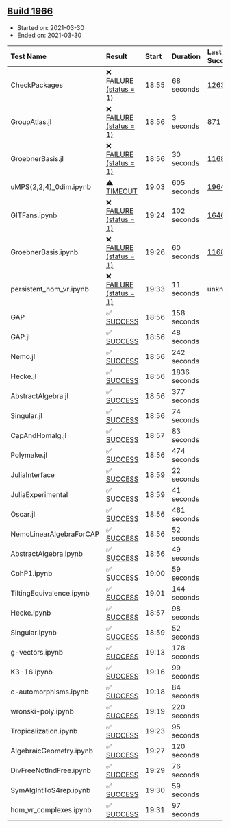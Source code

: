## [Build 1966](https://oscarci.mathematik.uni-kl.de/job/oscar-stable/1966/)

* Started on: 2021-03-30
* Ended on: 2021-03-30

| Test Name    | Result | Start | Duration | Last Success | First Failure |
|:-------------|:-------|:------|:---------|:-------------|:--------------|
| CheckPackages | ❌ [FAILURE (status = 1)](https://oscarci.mathematik.uni-kl.de/job/oscar-stable/1966/artifact/logs/build-1966/CheckPackages.log) | 18:55 | 68 seconds | [1263](https://oscarci.mathematik.uni-kl.de/job/oscar-stable/1263/) | [1264](https://oscarci.mathematik.uni-kl.de/job/oscar-stable/1264/) |
| GroupAtlas.jl | ❌ [FAILURE (status = 1)](https://oscarci.mathematik.uni-kl.de/job/oscar-stable/1966/artifact/logs/build-1966/GroupAtlas.jl.log) | 18:56 | 3 seconds | [871](https://oscarci.mathematik.uni-kl.de/job/oscar-stable/871/) | [872](https://oscarci.mathematik.uni-kl.de/job/oscar-stable/872/) |
| GroebnerBasis.jl | ❌ [FAILURE (status = 1)](https://oscarci.mathematik.uni-kl.de/job/oscar-stable/1966/artifact/logs/build-1966/GroebnerBasis.jl.log) | 18:56 | 30 seconds | [1168](https://oscarci.mathematik.uni-kl.de/job/oscar-stable/1168/) | [1169](https://oscarci.mathematik.uni-kl.de/job/oscar-stable/1169/) |
| uMPS(2,2,4)_0dim.ipynb | ⚠ [TIMEOUT](https://oscarci.mathematik.uni-kl.de/job/oscar-stable/1966/artifact/logs/build-1966/uMPS-2-2-4-_0dim.ipynb.log) | 19:03 | 605 seconds | [1964](https://oscarci.mathematik.uni-kl.de/job/oscar-stable/1964/) | [1965](https://oscarci.mathematik.uni-kl.de/job/oscar-stable/1965/) |
| GITFans.ipynb | ❌ [FAILURE (status = 1)](https://oscarci.mathematik.uni-kl.de/job/oscar-stable/1966/artifact/logs/build-1966/GITFans.ipynb.log) | 19:24 | 102 seconds | [1646](https://oscarci.mathematik.uni-kl.de/job/oscar-stable/1646/) | [1647](https://oscarci.mathematik.uni-kl.de/job/oscar-stable/1647/) |
| GroebnerBasis.ipynb | ❌ [FAILURE (status = 1)](https://oscarci.mathematik.uni-kl.de/job/oscar-stable/1966/artifact/logs/build-1966/GroebnerBasis.ipynb.log) | 19:26 | 60 seconds | [1168](https://oscarci.mathematik.uni-kl.de/job/oscar-stable/1168/) | [1169](https://oscarci.mathematik.uni-kl.de/job/oscar-stable/1169/) |
| persistent_hom_vr.ipynb | ❌ [FAILURE (status = 1)](https://oscarci.mathematik.uni-kl.de/job/oscar-stable/1966/artifact/logs/build-1966/persistent_hom_vr.ipynb.log) | 19:33 | 11 seconds | unknown | unknown |
| GAP | ✅ [SUCCESS](https://oscarci.mathematik.uni-kl.de/job/oscar-stable/1966/artifact/logs/build-1966/GAP.log) | 18:56 | 158 seconds |  |  |
| GAP.jl | ✅ [SUCCESS](https://oscarci.mathematik.uni-kl.de/job/oscar-stable/1966/artifact/logs/build-1966/GAP.jl.log) | 18:56 | 48 seconds |  |  |
| Nemo.jl | ✅ [SUCCESS](https://oscarci.mathematik.uni-kl.de/job/oscar-stable/1966/artifact/logs/build-1966/Nemo.jl.log) | 18:56 | 242 seconds |  |  |
| Hecke.jl | ✅ [SUCCESS](https://oscarci.mathematik.uni-kl.de/job/oscar-stable/1966/artifact/logs/build-1966/Hecke.jl.log) | 18:56 | 1836 seconds |  |  |
| AbstractAlgebra.jl | ✅ [SUCCESS](https://oscarci.mathematik.uni-kl.de/job/oscar-stable/1966/artifact/logs/build-1966/AbstractAlgebra.jl.log) | 18:56 | 377 seconds |  |  |
| Singular.jl | ✅ [SUCCESS](https://oscarci.mathematik.uni-kl.de/job/oscar-stable/1966/artifact/logs/build-1966/Singular.jl.log) | 18:56 | 74 seconds |  |  |
| CapAndHomalg.jl | ✅ [SUCCESS](https://oscarci.mathematik.uni-kl.de/job/oscar-stable/1966/artifact/logs/build-1966/CapAndHomalg.jl.log) | 18:57 | 83 seconds |  |  |
| Polymake.jl | ✅ [SUCCESS](https://oscarci.mathematik.uni-kl.de/job/oscar-stable/1966/artifact/logs/build-1966/Polymake.jl.log) | 18:56 | 474 seconds |  |  |
| JuliaInterface | ✅ [SUCCESS](https://oscarci.mathematik.uni-kl.de/job/oscar-stable/1966/artifact/logs/build-1966/JuliaInterface.log) | 18:59 | 22 seconds |  |  |
| JuliaExperimental | ✅ [SUCCESS](https://oscarci.mathematik.uni-kl.de/job/oscar-stable/1966/artifact/logs/build-1966/JuliaExperimental.log) | 18:59 | 41 seconds |  |  |
| Oscar.jl | ✅ [SUCCESS](https://oscarci.mathematik.uni-kl.de/job/oscar-stable/1966/artifact/logs/build-1966/Oscar.jl.log) | 18:56 | 461 seconds |  |  |
| NemoLinearAlgebraForCAP | ✅ [SUCCESS](https://oscarci.mathematik.uni-kl.de/job/oscar-stable/1966/artifact/logs/build-1966/NemoLinearAlgebraForCAP.log) | 18:56 | 52 seconds |  |  |
| AbstractAlgebra.ipynb | ✅ [SUCCESS](https://oscarci.mathematik.uni-kl.de/job/oscar-stable/1966/artifact/logs/build-1966/AbstractAlgebra.ipynb.log) | 18:56 | 49 seconds |  |  |
| CohP1.ipynb | ✅ [SUCCESS](https://oscarci.mathematik.uni-kl.de/job/oscar-stable/1966/artifact/logs/build-1966/CohP1.ipynb.log) | 19:00 | 59 seconds |  |  |
| TiltingEquivalence.ipynb | ✅ [SUCCESS](https://oscarci.mathematik.uni-kl.de/job/oscar-stable/1966/artifact/logs/build-1966/TiltingEquivalence.ipynb.log) | 19:01 | 144 seconds |  |  |
| Hecke.ipynb | ✅ [SUCCESS](https://oscarci.mathematik.uni-kl.de/job/oscar-stable/1966/artifact/logs/build-1966/Hecke.ipynb.log) | 18:57 | 98 seconds |  |  |
| Singular.ipynb | ✅ [SUCCESS](https://oscarci.mathematik.uni-kl.de/job/oscar-stable/1966/artifact/logs/build-1966/Singular.ipynb.log) | 18:59 | 52 seconds |  |  |
| g-vectors.ipynb | ✅ [SUCCESS](https://oscarci.mathematik.uni-kl.de/job/oscar-stable/1966/artifact/logs/build-1966/g-vectors.ipynb.log) | 19:13 | 178 seconds |  |  |
| K3-16.ipynb | ✅ [SUCCESS](https://oscarci.mathematik.uni-kl.de/job/oscar-stable/1966/artifact/logs/build-1966/K3-16.ipynb.log) | 19:16 | 99 seconds |  |  |
| c-automorphisms.ipynb | ✅ [SUCCESS](https://oscarci.mathematik.uni-kl.de/job/oscar-stable/1966/artifact/logs/build-1966/c-automorphisms.ipynb.log) | 19:18 | 84 seconds |  |  |
| wronski-poly.ipynb | ✅ [SUCCESS](https://oscarci.mathematik.uni-kl.de/job/oscar-stable/1966/artifact/logs/build-1966/wronski-poly.ipynb.log) | 19:19 | 220 seconds |  |  |
| Tropicalization.ipynb | ✅ [SUCCESS](https://oscarci.mathematik.uni-kl.de/job/oscar-stable/1966/artifact/logs/build-1966/Tropicalization.ipynb.log) | 19:23 | 95 seconds |  |  |
| AlgebraicGeometry.ipynb | ✅ [SUCCESS](https://oscarci.mathematik.uni-kl.de/job/oscar-stable/1966/artifact/logs/build-1966/AlgebraicGeometry.ipynb.log) | 19:27 | 120 seconds |  |  |
| DivFreeNotIndFree.ipynb | ✅ [SUCCESS](https://oscarci.mathematik.uni-kl.de/job/oscar-stable/1966/artifact/logs/build-1966/DivFreeNotIndFree.ipynb.log) | 19:29 | 76 seconds |  |  |
| SymAlgIntToS4rep.ipynb | ✅ [SUCCESS](https://oscarci.mathematik.uni-kl.de/job/oscar-stable/1966/artifact/logs/build-1966/SymAlgIntToS4rep.ipynb.log) | 19:30 | 59 seconds |  |  |
| hom_vr_complexes.ipynb | ✅ [SUCCESS](https://oscarci.mathematik.uni-kl.de/job/oscar-stable/1966/artifact/logs/build-1966/hom_vr_complexes.ipynb.log) | 19:31 | 97 seconds |  |  |
